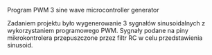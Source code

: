 Program PWM 3 sine wave microcontroller generator

Zadaniem projektu było wygenerowanie 3 sygnałów sinusoidalnych z wykorzystaniem programowego PWM.
Sygnały podane na piny mikrokontrolera przepuszczone przez filtr RC w celu przedstawienia sinusoid.
